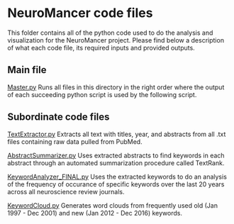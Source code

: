 # NeuroMancer code files 
This folder contains all of the python code used to do the analysis and visualization for the NeuroMancer project. Please find below a description of what each code file, its required inputs and provided outputs. 

## Main file
[Master.py](https://github.com/MiningMyBusiness/NeuroMancer/raw/master/Code/Master.py)
Runs all files in this directory in the right order where the output of each succeeding python script is used by the following script. 

## Subordinate code files
[TextExtractor.py](https://github.com/MiningMyBusiness/NeuroMancer/raw/master/Code/TextExtractor.py)
Extracts all text with titles, year, and abstracts from all .txt files containing raw data pulled from PubMed. 

[AbstractSummarizer.py](https://github.com/MiningMyBusiness/NeuroMancer/raw/master/Code/AbstractSummarizer.py)
Uses extracted abstracts to find keywords in each abstract through an automated summarization procedure called TextRank. 

[KeywordAnalyzer_FINAL.py](https://github.com/MiningMyBusiness/NeuroMancer/raw/master/Code/KeywordAnalyzer_FINAL.py)
Uses the extracted keywords to do an analysis of the frequency of occurance of specific keywords over the last 20 years across all neuroscience review journals. 

[KeywordCloud.py](https://github.com/MiningMyBusiness/NeuroMancer/raw/master/Code/KeywordCloud.py)
Generates word clouds from frequently used old (Jan 1997 - Dec 2001) and new (Jan 2012 - Dec 2016) keywords. 

